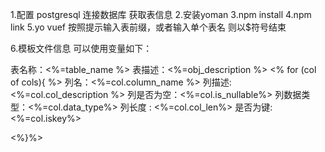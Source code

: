 1.配置 postgresql 连接数据库 获取表信息
2.安装yoman
3.npm install
4.npm link
5.yo vuef 按照提示输入表前缀，或者输入单个表名 则以$符号结束

6.模板文件信息 可以使用变量如下：

表名称：<%=table_name %>
表描述：<%=obj_description %>
<% for (col of cols){  %>
    列名：<%=col.column_name %>
    列描述: <%=col.col_description %>
    列是否为空：<%=col.is_nullable%>
    列数据类型：<%=col.data_type%>
    列长度 : <%=col.col_len%>
    是否为键: <%=col.iskey%>


<%}%>

